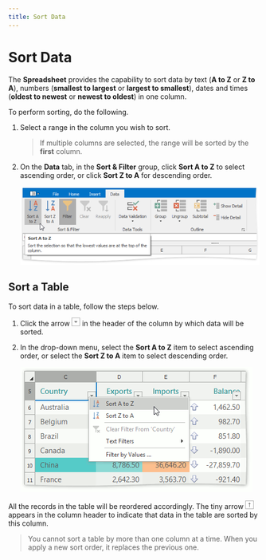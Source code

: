 ```yaml
---
title: Sort Data
---
```

# Sort Data
The **Spreadsheet** provides the capability to sort data by text (**A to Z** or **Z to A**), numbers (**smallest to largest** or **largest to smallest**), dates and times (**oldest to newest** or **newest to oldest**) in one column.

To perform sorting, do the following.
1. Select a range in the column you wish to sort.
	
	> If multiple columns are selected, the range will be sorted by the **first** column.
2. On the **Data** tab, in the **Sort &amp; Filter** group, click **Sort A to Z** to select ascending order, or click **Sort Z to A** for descending order.
	
	![Spreadsheet_SortAtoZ](../../../images/img25488.png)

## Sort a Table
To sort data in a table, follow the steps below.
1. Click the arrow ![Spreadsheet_FilterAndSortArrow](../../../images/img25500.png) in the header of the column by which data will be sorted.
2. In the drop-down menu, select the **Sort A to Z** item to select ascending order, or select the **Sort Z to A** item to select descending order.
	
	![Spreadsheet_SortTable](../../../images/img25505.png)

All the records in the table will be reordered accordingly. The tiny arrow ![Spreadsheet_SortedArrow](../../../images/img25503.png) appears in the column header to indicate that data in the table are sorted by this column.

> You cannot sort a table by more than one column at a time. When you apply a new sort order, it replaces the previous one.